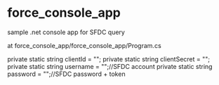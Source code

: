# force_console_app
sample .net console app for SFDC query

at
force_console_app/force_console_app/Program.cs

private static string clientId = "";
private static string clientSecret = "";
private static string username = "";//SFDC account
private static string password = "";//SFDC password + token
